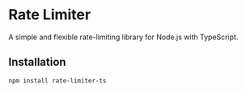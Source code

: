 # Rate Limiter

A simple and flexible rate-limiting library for Node.js with TypeScript.

## Installation
```bash
npm install rate-limiter-ts